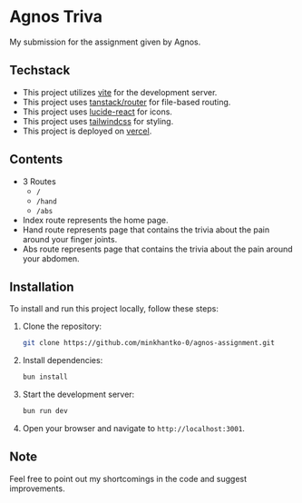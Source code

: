 # Agnos Triva

My submission for the assignment given by Agnos.

## Techstack

- This project utilizes [vite](https://vitejs.dev/) for the development server.
- This project uses [tanstack/router](https://tanstack.com/router/latest) for file-based routing.
- This project uses [lucide-react](https://lucide.dev/) for icons.
- This project uses [tailwindcss](https://tailwindcss.com/) for styling.
- This project is deployed on [vercel](https://vercel.com/).

## Contents

- 3 Routes
  - `/`
  - `/hand`
  - `/abs`
- Index route represents the home page.
- Hand route represents page that contains the trivia about the pain around your finger joints.
- Abs route represents page that contains the trivia about the pain around your abdomen.

## Installation

To install and run this project locally, follow these steps:

1. Clone the repository:

   ```bash
   git clone https://github.com/minkhantko-0/agnos-assignment.git
   ```

2. Install dependencies:

   ```bash
   bun install
   ```

3. Start the development server:

   ```bash
   bun run dev
   ```

4. Open your browser and navigate to `http://localhost:3001`.

## Note

Feel free to point out my shortcomings in the code and suggest improvements.
